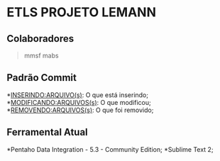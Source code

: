 ETLS PROJETO LEMANN
===================

Colaboradores
-------------
>mmsf
>mabs


Padrão Commit
--------------
*<INSERINDO:ARQUIVO(s)>: O que está inserindo;
*<MODIFICANDO:ARQUIVOS(s)>: O que modificou;
*<REMOVENDO:ARQUIVOS(s)>: O que foi removido;


Ferramental Atual
------------------
*Pentaho Data Integration - 5.3 - Community Edition;
*Sublime Text 2;
